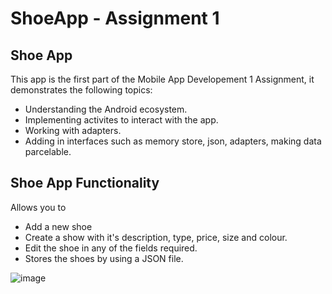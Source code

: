 # ShoeApp - Assignment 1 

## Shoe App 
This app is the first part of the Mobile App Developement 1 Assignment, it demonstrates the following topics:
- Understanding the Android ecosystem.
- Implementing activites to interact with the app. 
- Working with adapters.
- Adding in interfaces such as memory store, json, adapters, making data parcelable. 

## Shoe App Functionality
Allows you to 
- Add a new shoe
- Create a show with it's description, type, price, size and colour.
- Edit the shoe in any of the fields required.
- Stores the shoes by using a JSON file. 



![image](https://user-images.githubusercontent.com/75071845/222964566-646995fa-1d98-4b4c-8e09-2e01aafc740b.png)



